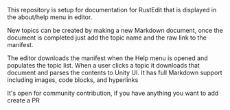 This repository is setup for documentation for RustEdit that is displayed in the about/help menu in editor.

New topics can be created by making a new Markdown document, once the document is completed just add the topic name and the raw link to the manifest.

The editor downloads the manifest when the Help menu is opened and populates the topic list. When a user clicks a topic it downloads that document and parses the contents to Unity UI. It has full Markdown support including images, code blocks, and hyperlinks

It's open for community contribution, if you have anything you want to add create a PR

